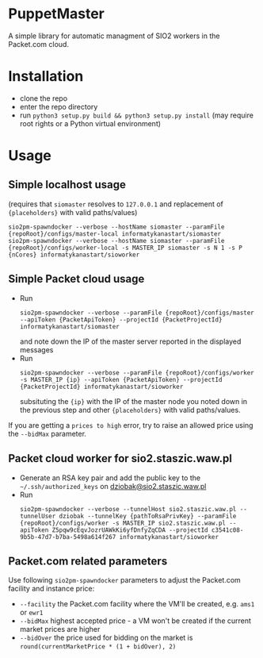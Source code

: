 # PuppetMaster

A simple library for automatic managment of SIO2 workers in the Packet.com cloud.

# Installation

* clone the repo
* enter the repo directory
* run `python3 setup.py build && python3 setup.py install` (may require root rights or a Python virtual environment)

# Usage

## Simple localhost usage

(requires that `siomaster` resolves to `127.0.0.1` and replacement of `{placeholders}` with valid paths/values)

```
sio2pm-spawndocker --verbose --hostName siomaster --paramFile {repoRoot}/configs/master-local informatykanastart/siomaster
sio2pm-spawndocker --verbose --hostName siomaster --paramFile {repoRoot}/configs/worker-local -s MASTER_IP siomaster -s N 1 -s P {nCores} informatykanastart/sioworker
```

## Simple Packet cloud usage

* Run
  ```
  sio2pm-spawndocker --verbose --paramFile {repoRoot}/configs/master --apiToken {PacketApiToken} --projectId {PacketProjectId} informatykanastart/siomaster
  ```
  and note down the IP of the master server reported in the displayed messages
* Run
  ```
  sio2pm-spawndocker --verbose --paramFile {repoRoot}/configs/worker -s MASTER_IP {ip} --apiToken {PacketApiToken} --projectId {PacketProjectId} informatykanastart/sioworker
  ```
  subsituting the `{ip}` with the IP of the master node you noted down in the previous step and other `{placeholders}` with valid paths/values.

If you are getting a `prices to high` error, try to raise an allowed price using the `--bidMax` parameter. 

## Packet cloud worker for sio2.staszic.waw.pl

* Generate an RSA key pair and add the public key to the `~/.ssh/authorized_keys` on dziobak@sio2.staszic.waw.pl
* Run
  ```
  sio2pm-spawndocker --verbose --tunnelHost sio2.staszic.waw.pl --tunnelUser dziobak --tunnelKey {pathToRsaPrivKey} --paramFile {repoRoot}/configs/worker -s MASTER_IP sio2.staszic.waw.pl --apiToken Z5pqw9cEqvJozrUAWkKi6yfDnfyZqCDA --projectId c3541c08-9b5b-47d7-b7ba-5498a614f267 informatykanastart/sioworker
  ```

## Packet.com related parameters

Use following `sio2pm-spawndocker` parameters to adjust the Packet.com facility and instance price:

* `--facility` the Packet.com facility where the VM'll be created, e.g. `ams1` or `ewr1`
* `--bidMax` highest accepted price - a VM won't be created if the current market prices are higher
* `--bidOver` the price used for bidding on the market is `round(currentMarketPrice * (1 + bidOver), 2)`

